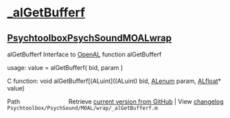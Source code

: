 # [_alGetBufferf](_alGetBufferf)
## [Psychtoolbox](Psychtoolbox)[PsychSound](PsychSound)[MOAL](MOAL)[wrap](wrap)

alGetBufferf  Interface to [OpenAL](OpenAL) function alGetBufferf  
  
usage:  value = alGetBufferf( bid, param )  
  
C function:  void alGetBufferf[(ALuint]((ALuint) bid, [ALenum](ALenum) param, [ALfloat](ALfloat)\* value)  




<div class="code_header" style="text-align:right;">
  <span style="float:left;">Path&nbsp;&nbsp;</span> <span class="counter">Retrieve <a href=
  "https://raw.github.com/Psychtoolbox-3/Psychtoolbox-3/beta/Psychtoolbox/PsychSound/MOAL/wrap/_alGetBufferf.m">current version from GitHub</a> | View <a href=
  "https://github.com/Psychtoolbox-3/Psychtoolbox-3/commits/beta/Psychtoolbox/PsychSound/MOAL/wrap/_alGetBufferf.m">changelog</a></span>
</div>
<div class="code">
  <code>Psychtoolbox/PsychSound/MOAL/wrap/_alGetBufferf.m</code>
</div>


